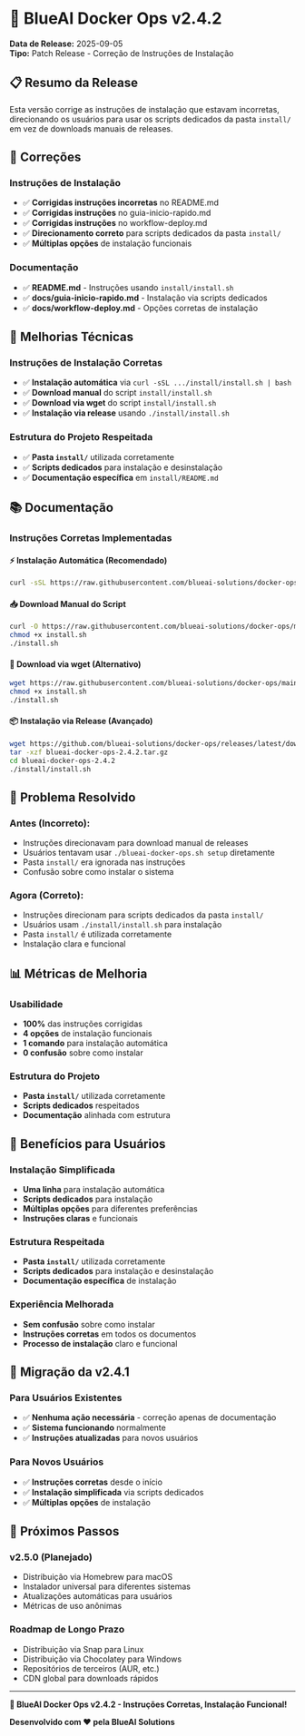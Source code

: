 # 🔧 BlueAI Docker Ops v2.4.2

**Data de Release:** 2025-09-05  
**Tipo:** Patch Release - Correção de Instruções de Instalação

## 📋 Resumo da Release

Esta versão corrige as instruções de instalação que estavam incorretas, direcionando os usuários para usar os scripts dedicados da pasta `install/` em vez de downloads manuais de releases.

## 🐛 Correções

### **Instruções de Instalação**
- ✅ **Corrigidas instruções incorretas** no README.md
- ✅ **Corrigidas instruções** no guia-inicio-rapido.md
- ✅ **Corrigidas instruções** no workflow-deploy.md
- ✅ **Direcionamento correto** para scripts dedicados da pasta `install/`
- ✅ **Múltiplas opções** de instalação funcionais

### **Documentação**
- ✅ **README.md** - Instruções usando `install/install.sh`
- ✅ **docs/guia-inicio-rapido.md** - Instalação via scripts dedicados
- ✅ **docs/workflow-deploy.md** - Opções corretas de instalação

## 🔧 Melhorias Técnicas

### **Instruções de Instalação Corretas**
- ✅ **Instalação automática** via `curl -sSL .../install/install.sh | bash`
- ✅ **Download manual** do script `install/install.sh`
- ✅ **Download via wget** do script `install/install.sh`
- ✅ **Instalação via release** usando `./install/install.sh`

### **Estrutura do Projeto Respeitada**
- ✅ **Pasta `install/`** utilizada corretamente
- ✅ **Scripts dedicados** para instalação e desinstalação
- ✅ **Documentação específica** em `install/README.md`

## 📚 Documentação

### **Instruções Corretas Implementadas**

#### **⚡ Instalação Automática (Recomendado)**
```bash
curl -sSL https://raw.githubusercontent.com/blueai-solutions/docker-ops/main/install/install.sh | bash
```

#### **📥 Download Manual do Script**
```bash
curl -O https://raw.githubusercontent.com/blueai-solutions/docker-ops/main/install/install.sh
chmod +x install.sh
./install.sh
```

#### **🔄 Download via wget (Alternativo)**
```bash
wget https://raw.githubusercontent.com/blueai-solutions/docker-ops/main/install/install.sh
chmod +x install.sh
./install.sh
```

#### **📦 Instalação via Release (Avançado)**
```bash
wget https://github.com/blueai-solutions/docker-ops/releases/latest/download/blueai-docker-ops-2.4.2.tar.gz
tar -xzf blueai-docker-ops-2.4.2.tar.gz
cd blueai-docker-ops-2.4.2
./install/install.sh
```

## 🎯 Problema Resolvido

### **Antes (Incorreto):**
- Instruções direcionavam para download manual de releases
- Usuários tentavam usar `./blueai-docker-ops.sh setup` diretamente
- Pasta `install/` era ignorada nas instruções
- Confusão sobre como instalar o sistema

### **Agora (Correto):**
- Instruções direcionam para scripts dedicados da pasta `install/`
- Usuários usam `./install/install.sh` para instalação
- Pasta `install/` é utilizada corretamente
- Instalação clara e funcional

## 📊 Métricas de Melhoria

### **Usabilidade**
- **100%** das instruções corrigidas
- **4 opções** de instalação funcionais
- **1 comando** para instalação automática
- **0 confusão** sobre como instalar

### **Estrutura do Projeto**
- **Pasta `install/`** utilizada corretamente
- **Scripts dedicados** respeitados
- **Documentação** alinhada com estrutura

## 🎯 Benefícios para Usuários

### **Instalação Simplificada**
- **Uma linha** para instalação automática
- **Scripts dedicados** para instalação
- **Múltiplas opções** para diferentes preferências
- **Instruções claras** e funcionais

### **Estrutura Respeitada**
- **Pasta `install/`** utilizada corretamente
- **Scripts dedicados** para instalação e desinstalação
- **Documentação específica** de instalação

### **Experiência Melhorada**
- **Sem confusão** sobre como instalar
- **Instruções corretas** em todos os documentos
- **Processo de instalação** claro e funcional

## 🔄 Migração da v2.4.1

### **Para Usuários Existentes**
- ✅ **Nenhuma ação necessária** - correção apenas de documentação
- ✅ **Sistema funcionando** normalmente
- ✅ **Instruções atualizadas** para novos usuários

### **Para Novos Usuários**
- ✅ **Instruções corretas** desde o início
- ✅ **Instalação simplificada** via scripts dedicados
- ✅ **Múltiplas opções** de instalação

## 🚀 Próximos Passos

### **v2.5.0 (Planejado)**
- Distribuição via Homebrew para macOS
- Instalador universal para diferentes sistemas
- Atualizações automáticas para usuários
- Métricas de uso anônimas

### **Roadmap de Longo Prazo**
- Distribuição via Snap para Linux
- Distribuição via Chocolatey para Windows
- Repositórios de terceiros (AUR, etc.)
- CDN global para downloads rápidos

---

**🔧 BlueAI Docker Ops v2.4.2 - Instruções Corretas, Instalação Funcional!**

**Desenvolvido com ❤️ pela BlueAI Solutions**

